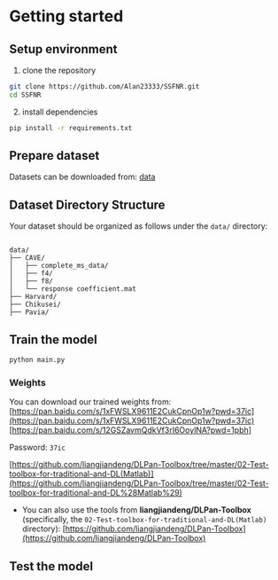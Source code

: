 # Getting started

## Setup environment

1. clone the repository

```bash
git clone https://github.com/Alan23333/SSFNR.git
cd SSFNR
```

2. install dependencies

```bash
pip install -r requirements.txt
```

## Prepare dataset

Datasets can be downloaded from: [data](https://pan.baidu.com/s/12GSZavmQdkVf3rI6OoylNA?pwd=1pbh)


## Dataset Directory Structure

Your dataset should be organized as follows under the `data/` directory:

```

data/
├── CAVE/
│   ├── complete_ms_data/
│   ├── f4/
│   ├── f8/
│   └── response coefficient.mat
├── Harvard/
├── Chikusei/
├── Pavia/

```


## Train the model

```bash
python main.py
```


### Weights

You can download our trained weights from:
[https://pan.baidu.com/s/1xFWSLX9611E2CukCpnOp1w?pwd=37ic](https://pan.baidu.com/s/1xFWSLX9611E2CukCpnOp1w?pwd=37ic)
[https://pan.baidu.com/s/12GSZavmQdkVf3rI6OoylNA?pwd=1pbh]

Password: `37ic`


  [https://github.com/liangjiandeng/DLPan-Toolbox/tree/master/02-Test-toolbox-for-traditional-and-DL(Matlab)](https://github.com/liangjiandeng/DLPan-Toolbox/tree/master/02-Test-toolbox-for-traditional-and-DL%28Matlab%29)
* You can also use the tools from **liangjiandeng/DLPan-Toolbox** (specifically, the `02-Test-toolbox-for-traditional-and-DL(Matlab)` directory):
  [https://github.com/liangjiandeng/DLPan-Toolbox](https://github.com/liangjiandeng/DLPan-Toolbox)


## Test the model



